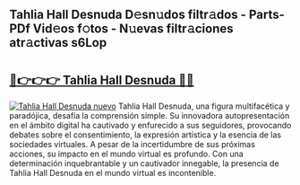 ## Tahlia Hall Desnuda D𝚎sn𝚞dos filtr𝚊dos - Parts-PDf Vid𝚎os f𝚘tos - N𝚞evas filtr𝚊ciones atr𝚊ctivas s6Lop

# <h2><a href="http://mb3884.tromn.icu/?c=Tahlia+Hall+Desnuda">🔗👉👉👉 Tahlia Hall Desnuda 🔗🔗</a></h2>

[![Tahlia Hall Desnuda nuevo](https://i.imgur.com/pEAQMta.gif)](http://mb3884.tromn.icu/?c=Tahlia+Hall+Desnuda)
Tahlia Hall Desnuda, una figura multifacética y paradójica, desafía la comprensión simple. Su innovadora autopresentación en el ámbito digital ha cautivado y enfurecido a sus seguidores, provocando debates sobre el consentimiento, la expresión artística y la esencia de las sociedades virtuales. A pesar de la incertidumbre de sus próximas acciones, su impacto en el mundo virtual es profundo. Con una determinación inquebrantable y un cautivador innegable, la presencia de Tahlia Hall Desnuda en el mundo virtual es incontenible.
